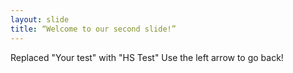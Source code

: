 ```yaml
---
layout: slide
title: “Welcome to our second slide!”
---
```

Replaced "Your test" with "HS Test"
Use the left arrow to go back!
